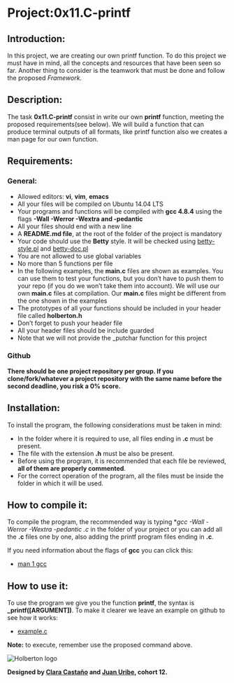 # Project:0x11.C-printf

## Introduction:

In this project, we are creating our own printf function. To do this project we must have in mind, all the concepts and resources that have been seen so far. Another thing to consider is the teamwork that must be done and follow the proposed *Framework*.

## Description:

The task **0x11.C-printf** consist in write our own **printf** function, meeting the proposed requirements(see below). We will build a function that can produce terminal outputs of all formats, like printf function also we creates a man page for our own function.

## Requirements:

### General:

+ Allowed editors: **vi**, **vim**, **emacs**
+ All your files will be compiled on Ubuntu 14.04 LTS
+ Your programs and functions will be compiled with **gcc 4.8.4** using the flags **-Wall -Werror -Wextra and -pedantic**
+ All your files should end with a new line
+ A **README.md file**, at the root of the folder of the project is mandatory
+ Your code should use the **Betty** style. It will be checked using [betty-style.pl](https://github.com/holbertonschool/Betty/blob/master/betty-style.pl) and [betty-doc.pl](https://github.com/holbertonschool/Betty/blob/master/betty-doc.pl)
+ You are not allowed to use global variables
+ No more than 5 functions per file
+ In the following examples, the **main.c** files are shown as examples. You can use them to test your functions, but you don’t have to push them to your repo (if you do we won’t take them into account). We will use our own **main.c** files at compilation. Our **main.c** files might be different from the one shown in the examples
+ The prototypes of all your functions should be included in your header file called **holberton.h**
+ Don’t forget to push your header file
+ All your header files should be include guarded
+ Note that we will not provide the _putchar function for this project

### Github

**There should be one project repository per group. If you clone/fork/whatever a project repository with the same name before the second deadline, you risk a 0% score.**

## Installation:

To install the program, the following considerations must be taken in mind:

+ In the folder where it is required to use, all files ending in **.c** must be present.
+ The file with the extension **.h** must be also be present.
+ Before using the program, it is recommended that each file be reviewed, **all of them are properly commented**.
+ For the correct operation of the program, all the files must be inside the folder in which it will be used.

## How to compile it:

To compile the program, the recommended way is typing **gcc -Wall -Werror -Wextra -pedantic *.c** in the folder of your project or you can add all the **.c** files one by one, also adding the printf program files ending in **.c**.

If you need information about the flags of **gcc** you can click this:

- [man 1 gcc](https://linux.die.net/man/1/gcc)


## How to use it:

To use the program we give you the function **printf**, the syntax is **_printf([ARGUMENT])**. To make it clearer we leave an example on github to see how it works:

+ [example.c](https://github.com/poix-code/test/blob/master/example.c)

**Note:** to execute, remember use the proposed command above.

![Holberton logo](https://camo.githubusercontent.com/80e4aef5357b80f03b960818a751e2be258ccc97/68747470733a2f2f7777772e686f6c626572746f6e7363686f6f6c2e636f6d2f686f6c626572746f6e2d6c6f676f2e706e67)

**Designed by [Clara Castaño](https://github.com/ClaraCastaD) and [Juan Uribe](https://github.com/poix-code), cohort 12.**
